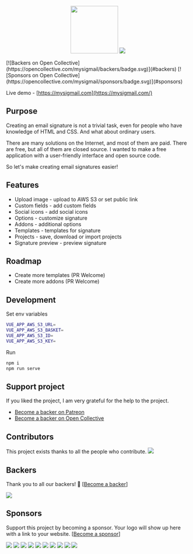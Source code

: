 <p align="center">
  <img src="./logo.png" width="130px">
  <img src="./screenshot.png">
</p>
[![Backers on Open Collective](https://opencollective.com/mysigmail/backers/badge.svg)](#backers)
 [![Sponsors on Open Collective](https://opencollective.com/mysigmail/sponsors/badge.svg)](#sponsors) 

Live demo - [https://mysigmail.com](https://mysigmail.com/)

## Purpose

Creating an email signature is not a trivial task, even for people who have knowledge of HTML and CSS. And what about ordinary users.

There are many solutions on the Internet, and most of them are paid. There are free, but all of them are closed source. I wanted to make a free application with a user-friendly interface and open source code.

So let's make creating email signatures easier!

## Features

- Upload image - upload to AWS S3 or set public link
- Custom fields - add custom fields
- Social icons - add social icons
- Options - customize signature
- Addons - additional options
- Templates - templates for signature
- Projects - save, download or import projects
- Signature preview - preview signature

## Roadmap

- Create more templates (PR Welcome)
- Create more addons (PR Welcome)

## Development

Set env variables

```bash
VUE_APP_AWS_S3_URL=
VUE_APP_AWS_S3_BASKET=
VUE_APP_AWS_S3_ID=
VUE_APP_AWS_S3_KEY=
```
Run

```bash
npm i
npm run serve
```

## Support project

If you liked the project, I am very grateful for the help to the project.

- [Become a backer on Patreon](https://www.patreon.com/antonreshetov)
- [Become a backer on Open Collective](https://opencollective.com/mysigmail)

## Contributors

This project exists thanks to all the people who contribute. 
<a href="https://github.com/antonreshetov/mysigmail/graphs/contributors"><img src="https://opencollective.com/mysigmail/contributors.svg?width=890&button=false" /></a>


## Backers

Thank you to all our backers! 🙏 [[Become a backer](https://opencollective.com/mysigmail#backer)]

<a href="https://opencollective.com/mysigmail#backers" target="_blank"><img src="https://opencollective.com/mysigmail/backers.svg?width=890"></a>


## Sponsors

Support this project by becoming a sponsor. Your logo will show up here with a link to your website. [[Become a sponsor](https://opencollective.com/mysigmail#sponsor)]

<a href="https://opencollective.com/mysigmail/sponsor/0/website" target="_blank"><img src="https://opencollective.com/mysigmail/sponsor/0/avatar.svg"></a>
<a href="https://opencollective.com/mysigmail/sponsor/1/website" target="_blank"><img src="https://opencollective.com/mysigmail/sponsor/1/avatar.svg"></a>
<a href="https://opencollective.com/mysigmail/sponsor/2/website" target="_blank"><img src="https://opencollective.com/mysigmail/sponsor/2/avatar.svg"></a>
<a href="https://opencollective.com/mysigmail/sponsor/3/website" target="_blank"><img src="https://opencollective.com/mysigmail/sponsor/3/avatar.svg"></a>
<a href="https://opencollective.com/mysigmail/sponsor/4/website" target="_blank"><img src="https://opencollective.com/mysigmail/sponsor/4/avatar.svg"></a>
<a href="https://opencollective.com/mysigmail/sponsor/5/website" target="_blank"><img src="https://opencollective.com/mysigmail/sponsor/5/avatar.svg"></a>
<a href="https://opencollective.com/mysigmail/sponsor/6/website" target="_blank"><img src="https://opencollective.com/mysigmail/sponsor/6/avatar.svg"></a>
<a href="https://opencollective.com/mysigmail/sponsor/7/website" target="_blank"><img src="https://opencollective.com/mysigmail/sponsor/7/avatar.svg"></a>
<a href="https://opencollective.com/mysigmail/sponsor/8/website" target="_blank"><img src="https://opencollective.com/mysigmail/sponsor/8/avatar.svg"></a>
<a href="https://opencollective.com/mysigmail/sponsor/9/website" target="_blank"><img src="https://opencollective.com/mysigmail/sponsor/9/avatar.svg"></a>



